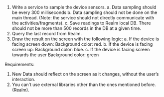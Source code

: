 1.	Write a service to sample the device sensors.
	a.	Data sampling should be every 300 milliseconds
	b.	Data sampling should not be done on the main thread.
		(Note: the service should not directly communicate with the activities/fragments).
	c.	Save readings to Realm local DB.
		There should not be more than 500 records in the DB at a given time.
2.	Query the last record from Realm.
3.	Draw the result on the screen with the following logic:
	a.	If the device is facing screen down:
		Background color: red.
	b.	If the device is facing screen up:
		Background color: blue.
	c.	If the device is facing screen towards the user
		Background color: green

Requirements:

1.	New Data should reflect on the screen as it changes, without the user’s interaction.
2.	You can’t use external libraries other than the ones mentioned before.(Realm).
